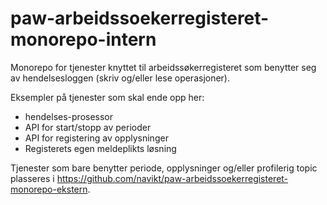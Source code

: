 # paw-arbeidssoekerregisteret-monorepo-intern

Monorepo for tjenester knyttet til arbeidssøkerregisteret som benytter seg av hendelsesloggen (skriv og/eller lese operasjoner).

Eksempler på tjenester som skal ende opp her:
- hendelses-prosessor
- API for start/stopp av perioder
- API for registering av opplysninger
- Registerets egen meldeplikts løsning
  
Tjenester som bare benytter periode, opplysninger og/eller profilerig topic plasseres i https://github.com/navikt/paw-arbeidssoekerregisteret-monorepo-ekstern.
